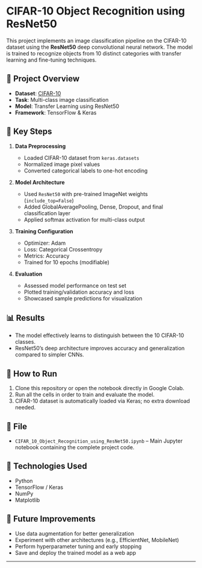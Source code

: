 # CIFAR-10 Object Recognition using ResNet50

This project implements an image classification pipeline on the CIFAR-10 dataset using the **ResNet50** deep convolutional neural network. The model is trained to recognize objects from 10 distinct categories with transfer learning and fine-tuning techniques.

## 📌 Project Overview

- **Dataset**: [CIFAR-10](https://www.cs.toronto.edu/~kriz/cifar.html)
- **Task**: Multi-class image classification
- **Model**: Transfer Learning using ResNet50
- **Framework**: TensorFlow & Keras

## 🧰 Key Steps

1. **Data Preprocessing**  
   - Loaded CIFAR-10 dataset from `keras.datasets`
   - Normalized image pixel values
   - Converted categorical labels to one-hot encoding

2. **Model Architecture**  
   - Used `ResNet50` with pre-trained ImageNet weights (`include_top=False`)
   - Added GlobalAveragePooling, Dense, Dropout, and final classification layer
   - Applied softmax activation for multi-class output

3. **Training Configuration**  
   - Optimizer: Adam  
   - Loss: Categorical Crossentropy  
   - Metrics: Accuracy  
   - Trained for 10 epochs (modifiable)

4. **Evaluation**  
   - Assessed model performance on test set  
   - Plotted training/validation accuracy and loss  
   - Showcased sample predictions for visualization

## 📊 Results

- The model effectively learns to distinguish between the 10 CIFAR-10 classes.
- ResNet50’s deep architecture improves accuracy and generalization compared to simpler CNNs.

## 🚀 How to Run

1. Clone this repository or open the notebook directly in Google Colab.
2. Run all the cells in order to train and evaluate the model.
3. CIFAR-10 dataset is automatically loaded via Keras; no extra download needed.

## 📁 File

- `CIFAR_10_Object_Recognition_using_ResNet50.ipynb` – Main Jupyter notebook containing the complete project code.

## 🧠 Technologies Used

- Python  
- TensorFlow / Keras  
- NumPy  
- Matplotlib  

## 📌 Future Improvements

- Use data augmentation for better generalization  
- Experiment with other architectures (e.g., EfficientNet, MobileNet)  
- Perform hyperparameter tuning and early stopping  
- Save and deploy the trained model as a web app

---
